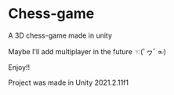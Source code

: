 # Chess-game
A 3D chess-game made in unity

Maybe I'll add multiplayer in the future ☜(ﾟヮﾟ☜)

Enjoy!!

Project was made in Unity 2021.2.11f1
